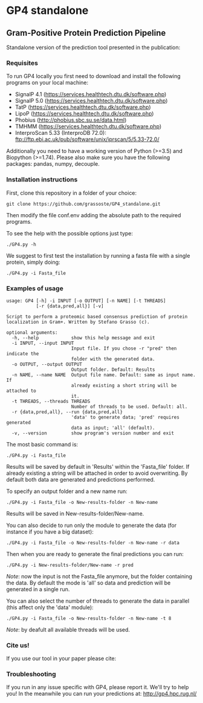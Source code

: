 # GP4 standalone
## Gram-Positive Protein Prediction Pipeline

Standalone version of the prediction tool presented in the publication: 


### Requisites

To run GP4 locally you first need to download and install the following programs on your local machine:
	
* SignalP 4.1 (https://services.healthtech.dtu.dk/software.php)
* SignalP 5.0 (https://services.healthtech.dtu.dk/software.php)
* TatP (https://services.healthtech.dtu.dk/software.php)
* LipoP (https://services.healthtech.dtu.dk/software.php)
* Phobius (http://phobius.sbc.su.se/data.html)
* TMHMM (https://services.healthtech.dtu.dk/software.php)
* InterproScan 5.33 (InterproDB 72.0): ftp://ftp.ebi.ac.uk/pub/software/unix/iprscan/5/5.33-72.0/

Additionally you need to have a working version of Python (>=3.5) and Biopython (>=1.74). 
Please also make sure you have the following packages: pandas, numpy, decouple.

### Installation instructions

First, clone this repository in a folder of your choice:

	git clone https://github.com/grassoste/GP4_standalone.git

Then modify the file conf.env adding the absolute path to the required programs.

To see the help with the possible options just type:

	./GP4.py -h

We suggest to first test the installation by running a fasta file with a single protein, simply doing:

	./GP4.py -i Fasta_file


### Examples of usage

```
usage: GP4 [-h] -i INPUT [-o OUTPUT] [-n NAME] [-t THREADS]
           [-r {data,pred,all}] [-v]

Script to perform a proteomic based consensus prediction of protein
localization in Gram+. Written by Stefano Grasso (c).

optional arguments:
  -h, --help            show this help message and exit
  -i INPUT, --input INPUT
                        Input file. If you chose -r "pred" then indicate the
                        folder with the generated data.
  -o OUTPUT, --output OUTPUT
                        Output folder. Default: Results
  -n NAME, --name NAME  Output file name. Default: same as input name. If
                        already existing a short string will be attached to
                        it.
  -t THREADS, --threads THREADS
                        Number of threads to be used. Default: all.
  -r {data,pred,all}, --run {data,pred,all}
                        'data' to generate data; 'pred' requires generated
                        data as input; 'all' (default).
  -v, --version         show program's version number and exit
```

The most basic command is: 

	./GP4.py -i Fasta_file

Results will be saved by default in 'Results' within the 'Fasta_file' folder. If already existing a string will be attached in order to avoid overwriting. By default both data are generated and predictions performed.

To specify an output folder and a new name run:

	./GP4.py -i Fasta_file -o New-results-folder -n New-name

Results will be saved in New-results-folder/New-name.

You can also decide to run only the module to generate the data (for instance if you have a big dataset):

	./GP4.py -i Fasta_file -o New-results-folder -n New-name -r data

Then when you are ready to generate the final predictions you can run:

	./GP4.py -i New-results-folder/New-name -r pred

*Note*: now the input is not the Fasta_file anymore, but the folder containing the data.
By default the mode is 'all' so data and prediction will be generated in a single run.

You can also select the number of threads to generate the data in parallel (this affect only the 'data' module):

	./GP4.py -i Fasta_file -o New-results-folder -n New-name -t 8

*Note*: by deafult all available threads will be used. 


### Cite us!

If you use our tool in your paper please cite: 

### Troubleshooting

If you run in any issue specific with GP4, please report it. We'll try to help you! 
In the meanwhile you can run your predictions at: http://gp4.hpc.rug.nl/
